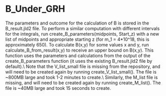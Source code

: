 # B_Under_GRH
The parameters and outcome for the calculation of B is stored in the B_result.jld2 file. To perform a similar computation with different intervals for the integrals, run create_B_parameters(midpoints, Start_z) with a new list of midpoints and appropriate starting z (for m_1 = 4*10^18, this is approximately 650). To calculate B(x,y) for some values x and y, run calculate_B_from_result(x,y) to receive an upper bound on B(x,y). This function uses the parameters and calculations from the output of the create_B_parameters function (it uses the existing B_result.jld2 file by default).\\
Note that the V_list_small file is missing from the repository, and will need to be created again by running create_V_list_small(). The file is ~800MB large and took 1-2 minutes to create.\\
Similarly, the M_list file is missing, and will need to be created again by running create_M_list(). The file is ~40MB large and took 15 seconds to create.
